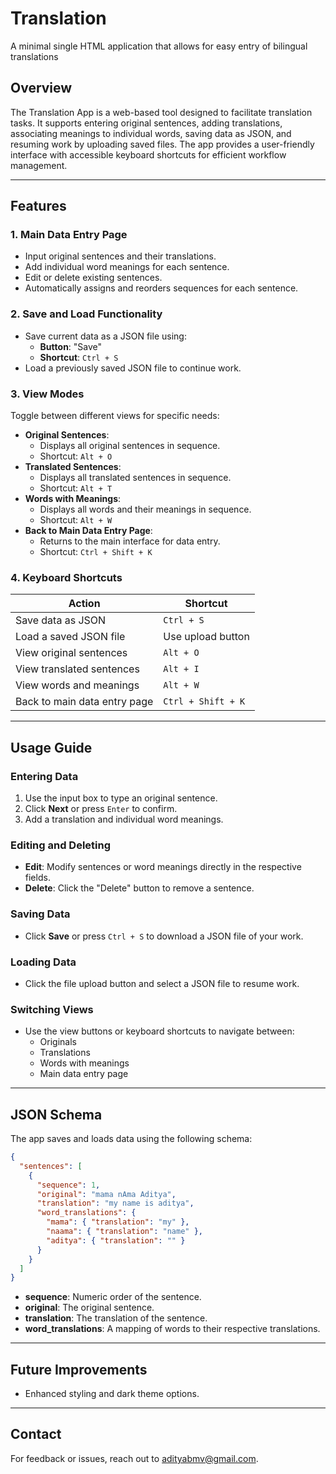 # Translation
A minimal single HTML application that allows for easy entry of bilingual translations

## Overview
The Translation App is a web-based tool designed to facilitate translation tasks. It supports entering original sentences, adding translations, associating meanings to individual words, saving data as JSON, and resuming work by uploading saved files. The app provides a user-friendly interface with accessible keyboard shortcuts for efficient workflow management.

---

## Features

### 1. **Main Data Entry Page**
- Input original sentences and their translations.
- Add individual word meanings for each sentence.
- Edit or delete existing sentences.
- Automatically assigns and reorders sequences for each sentence.

### 2. **Save and Load Functionality**
- Save current data as a JSON file using:
  - **Button**: "Save"
  - **Shortcut**: `Ctrl + S`
- Load a previously saved JSON file to continue work.

### 3. **View Modes**
Toggle between different views for specific needs:
- **Original Sentences**:
  - Displays all original sentences in sequence.
  - Shortcut: `Alt + O`
- **Translated Sentences**:
  - Displays all translated sentences in sequence.
  - Shortcut: `Alt + T`
- **Words with Meanings**:
  - Displays all words and their meanings in sequence.
  - Shortcut: `Alt + W`
- **Back to Main Data Entry Page**:
  - Returns to the main interface for data entry.
  - Shortcut: `Ctrl + Shift + K`

### 4. **Keyboard Shortcuts**
| Action                         | Shortcut          |
|-------------------------------|-------------------|
| Save data as JSON             | `Ctrl + S`       |
| Load a saved JSON file        | Use upload button|
| View original sentences       | `Alt + O`        |
| View translated sentences     | `Alt + I`        |
| View words and meanings       | `Alt + W`        |
| Back to main data entry page  | `Ctrl + Shift + K`|

---

## Usage Guide

### Entering Data
1. Use the input box to type an original sentence.
2. Click **Next** or press `Enter` to confirm.
3. Add a translation and individual word meanings.

### Editing and Deleting
- **Edit**: Modify sentences or word meanings directly in the respective fields.
- **Delete**: Click the "Delete" button to remove a sentence.

### Saving Data
- Click **Save** or press `Ctrl + S` to download a JSON file of your work.

### Loading Data
- Click the file upload button and select a JSON file to resume work.

### Switching Views
- Use the view buttons or keyboard shortcuts to navigate between:
  - Originals
  - Translations
  - Words with meanings
  - Main data entry page

---

## JSON Schema
The app saves and loads data using the following schema:
```json
{
  "sentences": [
    {
      "sequence": 1,
      "original": "mama nAma Aditya",
      "translation": "my name is aditya",
      "word_translations": {
        "mama": { "translation": "my" },
        "naama": { "translation": "name" },
        "aditya": { "translation": "" }
      }
    }
  ]
}
```
- **sequence**: Numeric order of the sentence.
- **original**: The original sentence.
- **translation**: The translation of the sentence.
- **word_translations**: A mapping of words to their respective translations.

---

## Future Improvements
- Enhanced styling and dark theme options.

---

## Contact
For feedback or issues, reach out to adityabmv@gmail.com.


